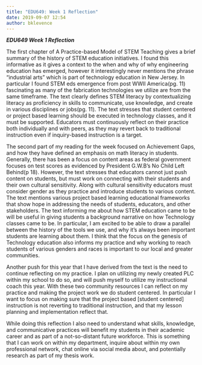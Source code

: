 ```yaml
---
title: "EDU649: Week 1 Reflection"
date: 2019-09-07 12:54
author: bklevence
---
```


***EDU649 Week 1 Reflection***

The first chapter of A Practice-based Model of STEM Teaching gives a brief summary of the history of STEM education initiatives. I found this informative as it gives a context to the when and why of why engineering education has emerged, however it interestingly never mentions the phrase “industrial arts” which is part of technology education in New Jersey. In particular I found STEM eds emergence from post WWII America(pg. 11) fascinating as many of the fabrication technologies we utilize are from the same timeframe. The text clearly defines STEM literacy by contextualizing literacy as proficiency in skills to communicate, use knowledge, and create in various disciplines or jobs(pg. 11). The text stresses that student centered or project based learning should be executed in technology classes, and it must be supported. Educators must continuously reflect on their practice both individually and with peers, as they may revert back to traditional instruction even if inquiry-based instruction is a target.

The second part of my reading for the week focused on Achievement Gaps, and how they have defined an emphasis on math literacy in students. Generally, there has been a focus on content areas as federal government focuses on test scores as evidenced by President G.W.B’s No Child Left Behind(p 18). However, the text stresses that educators cannot just push content on students, but must work on connecting with their students and their own cultural sensitivity. Along with cultural sensitivity educators must consider gender as they practice and introduce students to various content. The text mentions various project based learning educational frameworks that show hope in addressing the needs of students, educators, and other stakeholders.
The text informing me about how STEM education came to be will be useful in giving students a background narrative on how Technology classes came to be. In particular, I am excited to be able to draw a parallel between the history of the tools we use, and why it’s always been important students are learning about them. I think that the focus on the genesis of Technology education also informs my practice and why working to reach students of various genders and races is important to our local and greater communities.

Another push for this year that I have derived from the text is the need to continue reflecting on my practice. I plan on utilizing my newly created PLC within my school to do so, and will push myself to utilize my instructional coach this year. With these two community resources I can reflect on my practice and making the project work we do student centered. In particular I want to focus on making sure that the project based [student centered] instruction is not reverting to traditional instruction, and that my lesson planning and implementation reflect that.

While doing this reflection I also need to understand what skills, knowledge, and communicative practices will benefit my students in their academic career and as part of a not-so-distant future workforce. This is something that I can work on within my department, inquire about within my own professional network, chat online via social media about, and potentially research as part of my thesis work.
